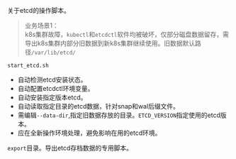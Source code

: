 关于etcd的操作脚本。

> 业务场景1：  
k8s集群故障，`kubectl`和`etcdctl`软件均被破坏，仅部分磁盘数据留存，需导出k8s集群内部分旧数据到新k8s集群继续使用。旧数据默认路径`/var/lib/etcd/`

`start_etcd.sh`
- 自动检测etcd安装状态。
- 自动配置etcdctl环境变量。
- 自动安装指定版本etcd。
- 自动读取指定目录的etcd数据，针对snap和wal后缀文件。
- 需编辑`--data-dir`,指定旧数据存放的目录。`ETCD_VERSION`指定使用的etcd版本。
- 应在全新操作环境处理，避免影响在用的etcd环境。

`export`目录。导出etcd存档数据的专用脚本。
